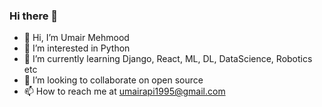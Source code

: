 ### Hi there 👋
- 👋 Hi, I’m Umair Mehmood
- 👀 I’m interested in Python
- 🌱 I’m currently learning Django, React, ML, DL, DataScience, Robotics etc
- 💞️ I’m looking to collaborate on open source
- 📫 How to reach me at umairapi1995@gmail.com


<!--
**umair313/umair313** is a ✨ _special_ ✨ repository because its `README.md` (this file) appears on your GitHub profile.

Here are some ideas to get you started:

- 🔭 I’m currently working on ...
- 🌱 I’m currently learning ...
- 👯 I’m looking to collaborate on ...
- 🤔 I’m looking for help with ...
- 💬 Ask me about ...
- 📫 How to reach me: ...
- 😄 Pronouns: ...
- ⚡ Fun fact: ...
-->

